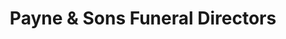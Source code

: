 ---
title: "Payne & Sons Funeral Directors"
url: /eastbourne/payne-und-sons-funeral-directors-seaside/
shop: Bestattungen
---